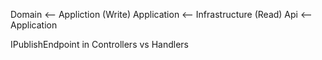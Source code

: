 Domain <-- Appliction (Write)
Application <-- Infrastructure (Read)
Api <-- Application

IPublishEndpoint in Controllers vs Handlers